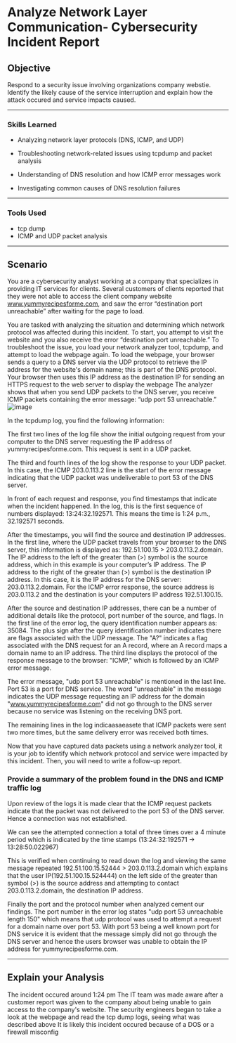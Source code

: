 # Analyze Network Layer Communication- Cybersecurity Incident Report

## Objective

Respond to a security issue involving organizations company webstie. Identify the likely cause of the service interruption and explain how the attack occured and service impacts caused.

---

### Skills Learned
- Analyzing network layer protocols (DNS, ICMP, and UDP)

- Troubleshooting network-related issues using tcpdump and packet analysis

- Understanding of DNS resolution and how ICMP error messages work

- Investigating common causes of DNS resolution failures


---

### Tools Used

- tcp dump
- ICMP and UDP packet analysis
---

## Scenario
You are a cybersecurity analyst working at a company that specializes in providing IT services for clients. Several customers of clients reported that they were not able to access the client company website www.yummyrecipesforme.com, and saw the error “destination port unreachable” after waiting for the page to load. 

You are tasked with analyzing the situation and determining which network protocol was affected during this incident. To start, you attempt to visit the website and you also receive the error “destination port unreachable.” To troubleshoot the issue, you load your network analyzer tool, tcpdump, and attempt to load the webpage again. To load the webpage, your browser sends a query to a DNS server via the UDP protocol to retrieve the IP address for the website's domain name; this is part of the DNS protocol. Your browser then uses this IP address as the destination IP for sending an HTTPS request to the web server to display the webpage  The analyzer shows that when you send UDP packets to the DNS server, you receive ICMP packets containing the error message: “udp port 53 unreachable.” 
![image](https://github.com/user-attachments/assets/470ccebe-81c1-4f9c-827a-a389504e0516)

In the tcpdump log, you find the following information:

The first two lines of the log file show the initial outgoing request from your computer to the DNS server requesting the IP address of yummyrecipesforme.com. This request is sent in a UDP packet.

The third and fourth lines of the log show the response to your UDP packet. In this case, the ICMP 203.0.113.2 line is the start of the error message indicating that the UDP packet was undeliverable to port 53 of the DNS server.

In front of each request and response, you find timestamps that indicate when the incident happened. In the log, this is the first sequence of numbers displayed: 13:24:32.192571. This means the time is 1:24 p.m., 32.192571 seconds.

After the timestamps, you will find the source and destination IP addresses. In the first line, where the UDP packet travels from your browser to the DNS server, this information is displayed as: 192.51.100.15 > 203.0.113.2.domain. The IP address to the left of the greater than (>) symbol is the source address, which in this example is your computer’s IP address. The IP address to the right of the greater than (>) symbol is the destination IP address. In this case, it is the IP address for the DNS server: 203.0.113.2.domain. For the ICMP error response, the source address is 203.0.113.2 and the destination is your computers IP address 192.51.100.15.

After the source and destination IP addresses, there can be a number of additional details like the protocol, port number of the source, and flags. In the first line of the error log, the query identification number appears as: 35084. The plus sign after the query identification number indicates there are flags associated with the UDP message. The "A?" indicates a flag associated with the DNS request for an A record, where an A record maps a domain name to an IP address. The third line displays the protocol of the response message to the browser: "ICMP," which is followed by an ICMP error message.

The error message, "udp port 53 unreachable" is mentioned in the last line. Port 53 is a port for DNS service. The word "unreachable" in the message indicates the UDP message requesting an IP address for the domain "www.yummyrecipesforme.com" did not go through to the DNS server because no service was listening on the receiving DNS port.

The remaining lines in the log indicaasaeasete that ICMP packets were sent two more times, but the same delivery error was received both times. 

Now that you have captured data packets using a network analyzer tool, it is your job to identify which network protocol and service were impacted by this incident. Then, you will need to write a follow-up report. 

### Provide a summary of the problem found in the DNS and ICMP traffic log
Upon review of the logs it is made clear that the ICMP request packets indicate that the packet was not delivered to the port 53 of the DNS server. Hence a connection was not established.

We can see the attempted connection a total of three times over a 4 minute period which is indicated by the time stamps (13:24:32:192571 -> 13:28:50.022967)

This is verified when continuing to read down the log and viewing the same message repeated 192.51.100.15.52444 > 203.0.113.2.domain which explains that the user IP(192.51.100.15.524444) on the left side of the greater than symbol (>) is the source address and attempting to contact 203.0.113.2.domain, the destination IP address.

Finally the port and the protocol number when analyzed cement our findings. The port number in the error log states "udp port 53 unreachable length 150" which means that udp protocol was used to attempt a request for a domain name over port 53. With port 53 being a well known port for DNS service it is evident that the message simply did not go through the DNS server and hence the users browser was unable to obtain the IP address for yummyrecipesforme.com.

---
## Explain your Analysis
The incident occured around 1:24 pm
The IT team was made aware after a customer report was given to the company about being unable to gain access to the company's website.
The security engineers began to take a look at the webpage and read the tcp dump logs, seeing what was described above
It is likely this incident occured because of a DOS or a firewall misconfig




